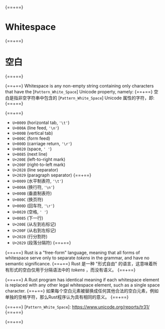 {==+==}
# Whitespace
{==+==}
# 空白
{==+==}


{==+==}
Whitespace is any non-empty string containing only characters that have the
[`Pattern_White_Space`] Unicode property, namely:
{==+==}
空白是指非空字符串中包含的 [`Pattern_White_Space`] Unicode 属性的字符，即:
{==+==}


{==+==}
- `U+0009` (horizontal tab, `'\t'`)
- `U+000A` (line feed, `'\n'`)
- `U+000B` (vertical tab)
- `U+000C` (form feed)
- `U+000D` (carriage return, `'\r'`)
- `U+0020` (space, `' '`)
- `U+0085` (next line)
- `U+200E` (left-to-right mark)
- `U+200F` (right-to-left mark)
- `U+2028` (line separator)
- `U+2029` (paragraph separator)
{==+==}
- `U+0009` (水平制表符, `'\t'`)
- `U+000A` (换行符, `'\n'`)
- `U+000B` (垂直制表符)
- `U+000C` (换页符)
- `U+000D` (回车符, `'\r'`)
- `U+0020` (空格, `' '`)
- `U+0085` (下一行)
- `U+200E` (从左到右标记)
- `U+200F` (从右到左标记)
- `U+2028` (行分割符)
- `U+2029` (段落分隔符)
{==+==}


{==+==}
Rust is a "free-form" language, meaning that all forms of whitespace serve only
to separate _tokens_ in the grammar, and have no semantic significance.
{==+==}
Rust 是一种 "形式自由" 的语言，这意味着所有形式的空白仅用于分隔语法中的 _tokens_ ，而没有语义。
{==+==}


{==+==}
A Rust program has identical meaning if each whitespace element is replaced
with any other legal whitespace element, such as a single space character.
{==+==}
如果每个空白元素被替换成任何其他合法的空白元素，例如单独的空格字符，那么Rust程序认为具有相同的意义。
{==+==}


{==+==}
[`Pattern_White_Space`]: https://www.unicode.org/reports/tr31/
{==+==}

{==+==}